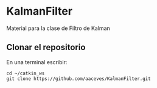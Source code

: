 # KalmanFilter
Material para la clase de Filtro de Kalman


## Clonar el repositorio

En una terminal escribir:

```
cd ~/catkin_ws
git clone https://github.com/aaceves/KalmanFilter.git
```
